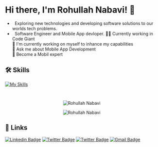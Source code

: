
# Hi there, I'm Rohullah Nabavi! 👋
- &nbsp; Exploring new technologies and developing software solutions to our worlds tech problems.
- &nbsp; Software Engineer and Mobile App devloper.
👩‍💻 Currently working in Code Giant <br>
🧠 I'm currently working on myself to inhance my capabilities<br>
💬 Ask me about Mobile App Development<br>
🎯 Become a Mobil expert<br>



## 🛠 Skills
  <p align="left">
  
[![My Skills](https://skillicons.dev/icons?i=react-native,redux-toolkit,html,css,js,bootstrap,git,redux,graphql,jest,vercel,strapi)](https://skillicons.dev)
  
  </p>

<br>
<p align="center">
  <img src="https://github-readme-stats.vercel.app/api/top-langs?username=Nabavi2&show_icons=true&locale=en&layout=compact&theme=dark" alt="Rohullah Nabavi" />
</p>
  
<div align="center">
<img src="https://github-readme-stats.vercel.app/api?username=Nabavi2&count_private=true&show_icons=true&locale=en&theme=dark" alt="Rohullah Nabavi" />
</div>

## 🔗 Links
<p align="center">
  
[![Linkedin Badge](https://img.shields.io/badge/-LinkedIn-0e76a8?style=flat-square&logo=Linkedin&logoColor=white)](https://www.linkedin.com/in/rohullah-nabavi)
[![Twitter Badge](https://img.shields.io/badge/-Twitter-00acee?style=flat-square&logo=Twitter&logoColor=white)](https://twitter.com/rohullah-nabavi)
[![Twitter Badge](https://img.shields.io/badge/-Facebook-00acee?style=flat-square&logo=Facebook&logoColor=white)](https://www.facebook.com/rouhullah.nabavi)
[![Gmail Badge](https://img.shields.io/badge/-Gmail-e4405f?style=flat-square&logo=gmail&logoColor=white)](mailto:rohullahnabavi2019@gmail.com)
  
</p>
<!--
**cdthomp1/cdthomp1** is a ✨ _special_ ✨ repository because its `README.md` (this file) appears on your GitHub profile.


